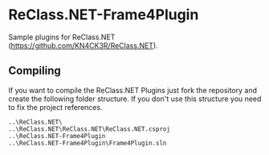 # ReClass.NET-Frame4Plugin
Sample plugins for ReClass.NET (https://github.com/KN4CK3R/ReClass.NET).

## Compiling
If you want to compile the ReClass.NET Plugins just fork the repository and create the following folder structure. If you don't use this structure you need to fix the project references.

```
..\ReClass.NET\
..\ReClass.NET\ReClass.NET\ReClass.NET.csproj
..\ReClass.NET-Frame4Plugin
..\ReClass.NET-Frame4Plugin\Frame4Plugin.sln
```
